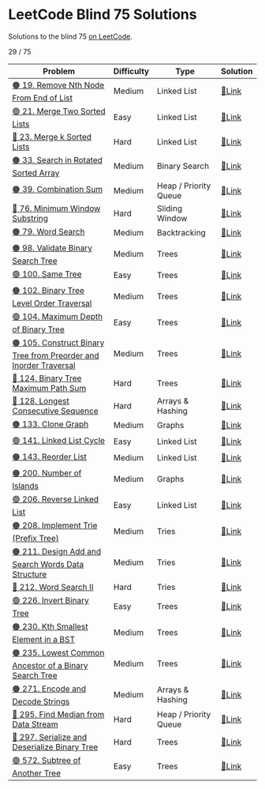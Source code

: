 # LeetCode Blind 75 Solutions
Solutions to the blind 75 [on LeetCode](https://leetcode.com/discuss/general-discussion/460599/blind-75-leetcode-questions).

29 / 75

| Problem | Difficulty | Type | Solution |
| --- | --- | --- | --- |
| [🟠 19. Remove Nth Node From End of List](https://leetcode.com/problems/remove-nth-node-from-end-of-list/) | Medium | Linked List | [🔗Link](019-remove-nth-node-from-end-of-list) |
| [🟢 21. Merge Two Sorted Lists](https://leetcode.com/problems/merge-two-sorted-lists/) | Easy | Linked List | [🔗Link](021-merge-two-sorted-lists) |
| [🔴 23. Merge k Sorted Lists](https://leetcode.com/problems/merge-k-sorted-lists/) | Hard | Linked List | [🔗Link](023-merge-k-sorted-lists) |
| [🟠 33. Search in Rotated Sorted Array](https://leetcode.com/problems/search-in-rotated-sorted-array/) | Medium | Binary Search | [🔗Link](033-search-in-rotated-sorted-array) |
| [🟠 39. Combination Sum](https://leetcode.com/problems/combination-sum/) | Medium | Heap / Priority Queue | [🔗Link](39-combination-sum) |
| [🔴 76. Minimum Window Substring](https://leetcode.com/problems/minimum-window-substring/) | Hard | Sliding Window | [🔗Link](076-minimum-window-substring) |
| [🟠 79. Word Search](https://leetcode.com/problems/word-search/) | Medium | Backtracking | [🔗Link](079-word-search) |
| [🟠 98. Validate Binary Search Tree](https://leetcode.com/problems/validate-binary-search-tree/) | Medium | Trees | [🔗Link](098-validate-binary-search-tree) |
| [🟢 100. Same Tree](https://leetcode.com/problems/same-tree/) | Easy | Trees | [🔗Link](100-same-tree) |
| [🟠 102. Binary Tree Level Order Traversal](https://leetcode.com/problems/binary-tree-level-order-traversal/) | Medium | Trees | [🔗Link](102-binary-tree-level-order-traversal) |
| [🟢 104. Maximum Depth of Binary Tree](https://leetcode.com/problems/maximum-depth-of-binary-tree/) | Easy | Trees | [🔗Link](104-maximum-depth-of-binary-tree) |
| [🟠 105. Construct Binary Tree from Preorder and Inorder Traversal](https://leetcode.com/problems/construct-binary-tree-from-preorder-and-inorder-traversal/) | Medium | Trees | [🔗Link](105-construct-binary-tree-from-preorder-and-inorder-traversal) |
| [🔴 124. Binary Tree Maximum Path Sum](https://leetcode.com/problems/binary-tree-maximum-path-sum/) | Hard | Trees | [🔗Link](124-binary-tree-maximum-path-sum) |
| [🔴 128. Longest Consecutive Sequence](https://leetcode.com/problems/longest-consecutive-sequence/) | Hard | Arrays & Hashing | [🔗Link](128-longest-consecutive-sequence) |
| [🟠 133. Clone Graph](https://leetcode.com/problems/clone-graph/) | Medium | Graphs | [🔗Link](133-clone-graph) |
| [🟢 141. Linked List Cycle](https://leetcode.com/problems/linked-list-cycle/) | Easy | Linked List | [🔗Link](141-linked-list-cycle) |
| [🟠 143. Reorder List](https://leetcode.com/problems/reorder-list/) | Medium | Linked List | [🔗Link](143-reorder-list) |
| [🟠 200. Number of Islands](https://leetcode.com/problems/number-of-islands/) | Medium | Graphs | [🔗Link](200-number-of-islands) |
| [🟢 206. Reverse Linked List](https://leetcode.com/problems/reverse-linked-list/) | Easy | Linked List | [🔗Link](206-reverse-linked-list) |
| [🟠 208. Implement Trie (Prefix Tree)](https://leetcode.com/problems/implement-trie-prefix-tree/) | Medium | Tries | [🔗Link](208-implement-trie-prefix-tree) |
| [🟠 211. Design Add and Search Words Data Structure](https://leetcode.com/problems/design-add-and-search-words-data-structure/) | Medium | Tries | [🔗Link](211-design-add-and-search-words-data-structure) |
| [🔴 212. Word Search II](https://leetcode.com/problems/word-search-ii/) | Hard | Tries | [🔗Link](212-word-search-ii) |
| [🟢 226. Invert Binary Tree](https://leetcode.com/problems/invert-binary-tree/) | Easy | Trees | [🔗Link](226-invert-binary-tree) |
| [🟠 230. Kth Smallest Element in a BST](https://leetcode.com/problems/kth-smallest-element-in-a-bst/) | Medium | Trees | [🔗Link](230-kth-smallest-element-in-a-bst) |
| [🟠 235. Lowest Common Ancestor of a Binary Search Tree](https://leetcode.com/problems/lowest-common-ancestor-of-a-binary-search-tree/) | Medium | Trees | [🔗Link](235-lowest-common-ancestor-of-a-binary-search-tree) |
| [🟠 271. Encode and Decode Strings](https://leetcode.com/problems/encode-and-decode-strings/) | Medium | Arrays & Hashing | [🔗Link](271-encode-and-decode-strings) |
| [🔴 295. Find Median from Data Stream](https://leetcode.com/problems/find-median-from-data-stream/) | Hard | Heap / Priority Queue | [🔗Link](295-find-median-from-data-stream) |
| [🔴 297. Serialize and Deserialize Binary Tree](https://leetcode.com/problems/serialize-and-deserialize-binary-tree/) | Hard | Trees | [🔗Link](297-serialize-and-deserialize-binary-tree) |
| [🟢 572. Subtree of Another Tree](https://leetcode.com/problems/subtree-of-another-tree/) | Easy | Trees | [🔗Link](572-subtree-of-another-tree) |
